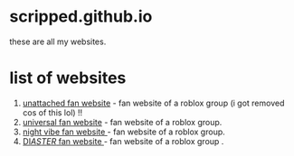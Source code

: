 # scripped.github.io

these are all my websites.

# list of websites
1. <a href="https://scripped.github.io/unattached/">unattached fan website</a> - fan website of a roblox group (i got removed cos of this lol) !!
2. <a href="https://scripped.github.io/universal/">universal fan website</a> - fan website of a roblox group.
3. <a href="https://scripped.github.io/nightvibe/">night vibe fan website </a> - fan website of a roblox group.
3. <a href="https://scripped.github.io/disasters/">DI$ASTER$ fan website </a> - fan website of a roblox group .
